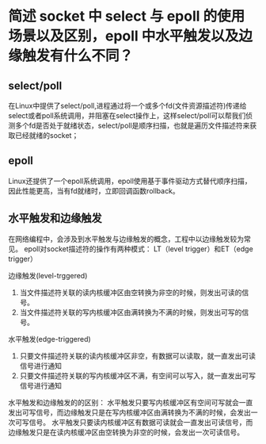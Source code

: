 # 简述 socket 中 select 与 epoll 的使用场景以及区别，epoll 中水平触发以及边缘触发有什么不同？

## select/poll
在Linux中提供了select/poll,进程通过将一个或多个fd(文件资源描述符)传递给select或者poll系统调用，并阻塞在select操作上，这样select/poll可以帮我们侦测多个fd是否处于就绪状态，select/poll是顺序扫描，也就是遍历文件描述符来获取已经就绪的socket；

## epoll
Linux还提供了一个epoll系统调用，epoll使用基于事件驱动方式替代顺序扫描，因此性能更高，当有fd就绪时，立即回调函数rollback。

## 水平触发和边缘触发
在网络编程中，会涉及到水平触发与边缘触发的概念，工程中以边缘触发较为常见。
epoll对socket描述符的操作有两种模式： LT（level trigger）和ET（edge trigger） 

边缘触发(level-trggered)
1. 当文件描述符关联的读内核缓冲区由空转换为非空的时候，则发出可读的信号。
2. 当文件描述符关联的写内核缓冲区由满转换为不满的时候，则发出可写的信号。      

水平触发(edge-triggered)
1. 只要文件描述符关联的读内核缓冲区非空，有数据可以读取，就一直发出可读信号进行通知
2. 只要文件描述符关联的写内核缓冲区不满，有空间可以写入，就一直发出可写信号进行通知 

水平触发和边缘触发的的区别：
水平触发只要写内核缓冲区有空间可写就会一直发出可写信号，而边缘触发只是在写内核缓冲区由满转换为不满的时候，会发出一次可写信号。
水平触发只要读内核缓冲区有数据可读就会一直发出可读信号，而边缘触发只是在读内核缓冲区由空转换为非空的时候，会发出一次可读信号。
